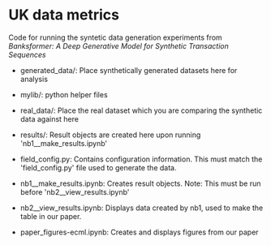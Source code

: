# UK data metrics

Code for running the syntetic data generation experiments from *Banksformer: A Deep Generative Model for Synthetic Transaction Sequences* 

- generated_data/: Place synthetically generated datasets here for analysis
- mylib/: python helper files
- real_data/: Place the real dataset which you are comparing the synthetic data against here
- results/: Result objects are created here upon running 'nb1__make_results.ipynb'

- field_config.py: Contains configuration information. This must match the 'field_config.py' file used to generate the data.
- nb1__make_results.ipynb: Creates result objects. Note: This must be run before 'nb2__view_results.ipynb'
- nb2__view_results.ipynb: Displays data created by nb1, used to make the table in our paper.
- paper_figures-ecml.ipynb: Creates and displays figures from our paper